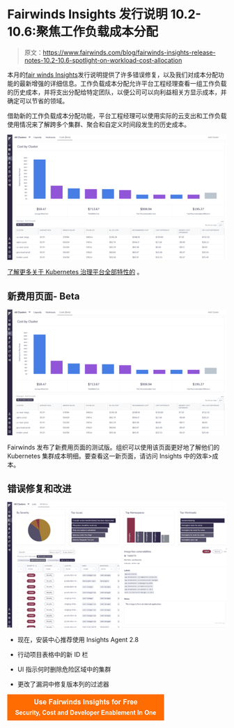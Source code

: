 # Fairwinds Insights 发行说明 10.2-10.6:聚焦工作负载成本分配

> 原文：<https://www.fairwinds.com/blog/fairwinds-insights-release-notes-10.2-10.6-spotlight-on-workload-cost-allocation>

 本月的[fair winds Insights](https://www.fairwinds.com/insights)发行说明提供了许多错误修复，以及我们对成本分配功能的最新增强的详细信息。工作负载成本分配允许平台工程经理查看一组工作负载的历史成本，并将支出分配给特定团队，以便公司可以向利益相关方显示成本，并确定可以节省的领域。

借助新的工作负载成本分配功能，平台工程经理可以使用实际的云支出和工作负载使用情况来了解跨多个集群、聚合和自定义时间段发生的历史成本。

![New costs page in Fairwinds Insights showing cost by cluster](img/c35ef04ad1df576c76292f08b1548369.png)

[了解更多关于 Kubernetes 治理平台全部特性的](https://www.fairwinds.com/insights-features) 。

## 新费用页面- Beta

![New costs page in Fairwinds Insights showing cost by cluster](img/da0f54e25b781d13cbaa54a6f9629d69.png)

Fairwinds 发布了新费用页面的测试版。组织可以使用该页面更好地了解他们的 Kubernetes 集群成本明细。要查看这一新页面，请访问 Insights 中的效率>成本。

## 错误修复和改进

![Cluster overview in Fairwinds Insights](img/0d866db9364328a3a070c31b33c03967.png)

*   现在，安装中心推荐使用 Insights Agent 2.8

*   行动项目表格中的新 ID 栏

*   UI 指示何时删除危险区域中的集群

*   更改了漏洞中修复版本列的过滤器

[![Use Fairwinds Insights for Free Security, Cost and Developer Enablement In One](img/7c86296320eb01b215d8e2755e9c5b9d.png)](https://cta-redirect.hubspot.com/cta/redirect/2184645/34aa4987-a1f9-438a-a145-d7d82d5c479a)